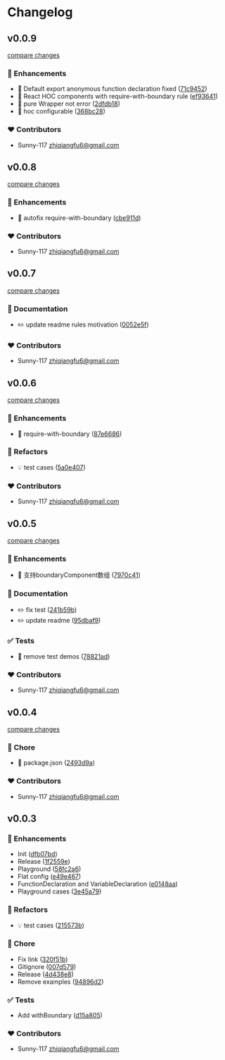 # Changelog


## v0.0.9

[compare changes](https://github.com/Sunny-117/eslint-plugin-react-boundary/compare/v0.0.8...v0.0.9)

### 🚀 Enhancements

- 🎸 Default export anonymous function declaration fixed ([71c9452](https://github.com/Sunny-117/eslint-plugin-react-boundary/commit/71c9452))
- 🎸 React HOC components with require-with-boundary rule ([ef93641](https://github.com/Sunny-117/eslint-plugin-react-boundary/commit/ef93641))
- 🎸 pure Wrapper not error ([2dfdb18](https://github.com/Sunny-117/eslint-plugin-react-boundary/commit/2dfdb18))
- 🎸 hoc configurable ([368bc28](https://github.com/Sunny-117/eslint-plugin-react-boundary/commit/368bc28))

### ❤️ Contributors

- Sunny-117 <zhiqiangfu6@gmail.com>

## v0.0.8

[compare changes](https://github.com/Sunny-117/eslint-plugin-react-boundary/compare/v0.0.7...v0.0.8)

### 🚀 Enhancements

- 🎸 autofix require-with-boundary ([cbe911d](https://github.com/Sunny-117/eslint-plugin-react-boundary/commit/cbe911d))

### ❤️ Contributors

- Sunny-117 <zhiqiangfu6@gmail.com>

## v0.0.7

[compare changes](https://github.com/Sunny-117/eslint-plugin-react-boundary/compare/v0.0.6...v0.0.7)

### 📖 Documentation

- ✏️ update readme rules motivation ([0052e5f](https://github.com/Sunny-117/eslint-plugin-react-boundary/commit/0052e5f))

### ❤️ Contributors

- Sunny-117 <zhiqiangfu6@gmail.com>

## v0.0.6

[compare changes](https://github.com/Sunny-117/eslint-plugin-react-boundary/compare/v0.0.5...v0.0.6)

### 🚀 Enhancements

- 🎸 require-with-boundary ([87e6686](https://github.com/Sunny-117/eslint-plugin-react-boundary/commit/87e6686))

### 💅 Refactors

- 💡 test cases ([5a0e407](https://github.com/Sunny-117/eslint-plugin-react-boundary/commit/5a0e407))

### ❤️ Contributors

- Sunny-117 <zhiqiangfu6@gmail.com>

## v0.0.5

[compare changes](https://github.com/Sunny-117/eslint-plugin-react-boundary/compare/v0.0.4...v0.0.5)

### 🚀 Enhancements

- 🎸 支持boundaryComponent数组 ([7970c41](https://github.com/Sunny-117/eslint-plugin-react-boundary/commit/7970c41))

### 📖 Documentation

- ✏️ fix test ([241b59b](https://github.com/Sunny-117/eslint-plugin-react-boundary/commit/241b59b))
- ✏️ update readme ([95dbaf9](https://github.com/Sunny-117/eslint-plugin-react-boundary/commit/95dbaf9))

### ✅ Tests

- 💍 remove test demos ([78821ad](https://github.com/Sunny-117/eslint-plugin-react-boundary/commit/78821ad))

### ❤️ Contributors

- Sunny-117 <zhiqiangfu6@gmail.com>

## v0.0.4

[compare changes](https://github.com/Sunny-117/eslint-plugin-react-boundary/compare/v0.0.3...v0.0.4)

### 🏡 Chore

- 🤖 package.json ([2493d9a](https://github.com/Sunny-117/eslint-plugin-react-boundary/commit/2493d9a))

### ❤️ Contributors

- Sunny-117 <zhiqiangfu6@gmail.com>

## v0.0.3


### 🚀 Enhancements

- Init ([dfb07bd](https://github.com/Sunny-117/eslint-plugin-react-boundary/commit/dfb07bd))
- Release ([1f2559e](https://github.com/Sunny-117/eslint-plugin-react-boundary/commit/1f2559e))
- Playground ([58fc2a6](https://github.com/Sunny-117/eslint-plugin-react-boundary/commit/58fc2a6))
- Flat config ([e49e467](https://github.com/Sunny-117/eslint-plugin-react-boundary/commit/e49e467))
- FunctionDeclaration and VariableDeclaration ([e0148aa](https://github.com/Sunny-117/eslint-plugin-react-boundary/commit/e0148aa))
- Playground cases ([3e45a79](https://github.com/Sunny-117/eslint-plugin-react-boundary/commit/3e45a79))

### 💅 Refactors

- 💡 test cases ([215573b](https://github.com/Sunny-117/eslint-plugin-react-boundary/commit/215573b))

### 🏡 Chore

- Fix link ([320f51b](https://github.com/Sunny-117/eslint-plugin-react-boundary/commit/320f51b))
- Gitignore ([007d579](https://github.com/Sunny-117/eslint-plugin-react-boundary/commit/007d579))
- Release ([4d438e8](https://github.com/Sunny-117/eslint-plugin-react-boundary/commit/4d438e8))
- Remove examples ([94896d2](https://github.com/Sunny-117/eslint-plugin-react-boundary/commit/94896d2))

### ✅ Tests

- Add withBoundary ([d15a805](https://github.com/Sunny-117/eslint-plugin-react-boundary/commit/d15a805))

### ❤️ Contributors

- Sunny-117 <zhiqiangfu6@gmail.com>

